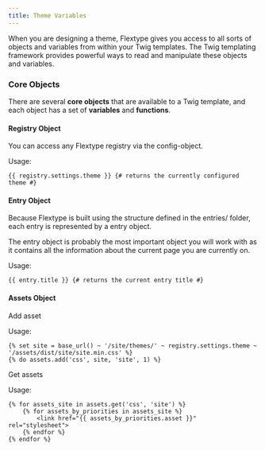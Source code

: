 ```yaml
---
title: Theme Variables
---
```


When you are designing a theme, Flextype gives you access to all sorts of objects and variables from within your Twig templates. The Twig templating framework provides powerful ways to read and manipulate these objects and variables.

### Core Objects

There are several **core objects** that are available to a Twig template, and each object has a set of **variables** and **functions**.

#### Registry Object

You can access any Flextype registry via the config-object.  

Usage:

```
{{ registry.settings.theme }} {# returns the currently configured theme #}
```

#### Entry Object

Because Flextype is built using the structure defined in the entries/ folder, each entry is represented by a entry object.

The entry object is probably the most important object you will work with as it contains all the information about the current page you are currently on.

Usage:

```
{{ entry.title }} {# returns the current entry title #}
```

#### Assets Object

Add asset

Usage:
```
{% set site = base_url() ~ '/site/themes/' ~ registry.settings.theme ~ '/assets/dist/site/site.min.css' %}
{% do assets.add('css', site, 'site', 1) %}
```

Get assets

Usage:

```
{% for assets_site in assets.get('css', 'site') %}
    {% for assets_by_priorities in assets_site %}
        <link href="{{ assets_by_priorities.asset }}" rel="stylesheet">
    {% endfor %}
{% endfor %}
```
